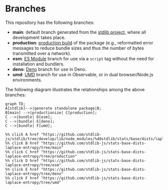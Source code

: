 <!--

@license Apache-2.0

Copyright (c) 2022 The Stdlib Authors.

Licensed under the Apache License, Version 2.0 (the "License");
you may not use this file except in compliance with the License.
You may obtain a copy of the License at

    http://www.apache.org/licenses/LICENSE-2.0

Unless required by applicable law or agreed to in writing, software
distributed under the License is distributed on an "AS IS" BASIS,
WITHOUT WARRANTIES OR CONDITIONS OF ANY KIND, either express or implied.
See the License for the specific language governing permissions and
limitations under the License.

-->

# Branches

This repository has the following branches:

-   **main**: default branch generated from the [stdlib project][stdlib-url], where all development takes place.
-   **production**: [production build][production-url] of the package (e.g., reformatted error messages to reduce bundle sizes and thus the number of bytes transmitted over a network).
-   **esm**: [ES Module][esm-url] branch for use via a `script` tag without the need for installation and bundlers.
-   **deno**: [Deno][deno-url] branch for use in Deno.
-   **umd**: [UMD][umd-url] branch for use in Observable, or in dual browser/Node.js environments.

The following diagram illustrates the relationships among the above branches:

```mermaid
graph TD;
A[stdlib]-->|generate standalone package|B;
B[main] -->|productionize| C[production];
C -->|bundle| D[esm];
C -->|bundle| E[deno];
C -->|bundle| F[umd];

%% click A href "https://github.com/stdlib-js/stdlib/tree/develop/lib/node_modules/%40stdlib/stats/base/dists/laplace/entropy"
%% click B href "https://github.com/stdlib-js/stats-base-dists-laplace-entropy/tree/main"
%% click C href "https://github.com/stdlib-js/stats-base-dists-laplace-entropy/tree/production"
%% click D href "https://github.com/stdlib-js/stats-base-dists-laplace-entropy/tree/esm"
%% click E href "https://github.com/stdlib-js/stats-base-dists-laplace-entropy/tree/deno"
%% click F href "https://github.com/stdlib-js/stats-base-dists-laplace-entropy/tree/umd"
```

[stdlib-url]: https://github.com/stdlib-js/stdlib/tree/develop/lib/node_modules/%40stdlib/stats/base/dists/laplace/entropy
[production-url]: https://github.com/stdlib-js/stats-base-dists-laplace-entropy/tree/production
[deno-url]: https://github.com/stdlib-js/stats-base-dists-laplace-entropy/tree/deno
[umd-url]: https://github.com/stdlib-js/stats-base-dists-laplace-entropy/tree/umd
[esm-url]: https://github.com/stdlib-js/stats-base-dists-laplace-entropy/tree/esm